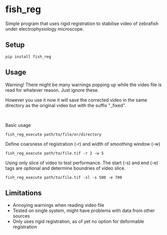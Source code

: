 # fish_reg

Simple program that uses rigid registration to stabilise video of zebrafish under electrophysiology microscope.

## Setup
```
pip install fish_reg
```

## Usage
Warning! There might be many warnings popping up while the video file is read for whatever reason. Just ignore these.



However you use it now it will save the corrected video in the same directory as the original video but with the suffix "_fixed".

<br>

Basic usage
```
fish_reg_execute path/to/file/or/directory
```

Define coarsness of registration (-r) and width of smoothing window (-w)
```
fish_reg_execute path/to/file.tif -r 2 -w 5
```
Using only slice of video to test performance. The start (-s) and end (-e) tags are optional and determine boundries of video slice.
```
fish_reg_execute path/to/file.tif -sl -s 500 -e 700
```


## Limitations
- Annoying warnings when reading video file
- Tested on single system, might have problems with data from other sources
- Only uses rigid registration, as of yet no option for deformable registration
